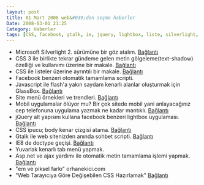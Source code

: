 ```yaml
---
layout: post
title: 01 Mart 2008 web&#039;den seçme haberler
Date: 2008-03-01 21:25
Category: Haberler
tags: [CSS, facebook, gtalk, ie, jquery, lightbox, liste, silverlight, text-shadow]
---
```


-   Microsoft Silverlight 2. sürümüne bir göz atalım. [Bağlantı][]
-   CSS 3 ile birlikte tekrar gündeme gelen metin gölgeleme(text-shadow)
    özelliği ve kullanımı üzerine bir makale. [Bağlantı][1]
-   CSS ile listeler üzerine ayrıntılı bir makale. [Bağlantı][2]
-   Facebook benzeri otomatik tamamlama scripti.
-   Javascript ile flash'a yakın saydam kenarlı alanlar oluşturmak için
    GlassBox. [Bağlantı][4]
-   Site menü örnekleri ve trendleri. [Bağlantı][5]
-   Mobil uygulamalar ölüyor mu? Bir çok sitede mobil yani anlayacağınız
    cep telefonuna uygulama yazmak ne kadar mantıklı. [Bağlantı][6]
-   jQuery alt yapısını kullana facebook benzeri lightbox uygulaması.
    [Bağlantı][7]
-   CSS ipucu; body kenar çizgisi atama. [Bağlantı][8]
-   Gtalk ile web sitenizden anında sohbet scripti. [Bağlantı][9]
-   IE8 de doctype geçişi. [Bağlantı][10]
-   Yuvarlak kenarlı tab menü yapmak. 
-   Asp.net ve ajax yardımı ile otomatik metin tamamlama işlemi yapmak.
    [Bağlantı][12]
-   "em ve piksel farkı" orhanekici.com
-   "Web Tarayıcıya Göre Değişebilen CSS Hazırlamak" [Bağlantı][14]


  [Bağlantı]: http://weblogs.asp.net/scottgu/archive/2008/02/22/first-look-at-silverlight-2.aspx
    "Silverlight 2. sürüm"
  [1]: https://dev.opera.com/articles/css-text-shadows-and-background-sizing/
    "metin gölgeleme"
  [2]: http://konstruktors.com/blog/design-suggetions/125-how-to-create-beautiful-and-elegant-html-lists-using-css/
    "CSS listeler"
  [4]: http://www.glassbox-js.com/#Home "glassbox"
  [5]: http://www.smashingmagazine.com/2008/02/26/navigation-menus-trends-and-examples/
    "menüler"
  [6]: http://mobileopportunity.blogspot.com/2008/02/mobile-applications-rip.html
    "cepte program"
  [7]: http://famspam.com/facebox "facebook lightbox örneği"
  [8]: http://css-tricks.com/css-trick-creating-a-body-border/
    "body elemanınna kenar çizgisi atama"
  [9]: http://googlesystem.blogspot.com/2008/02/chat-with-your-sites-visitors-using.html
    "gtalk web sitemde"
  [10]: http://www.456bereastreet.com/archive/200802/doctype_switching_for_ie_8/
    "ie 8"
  [12]: http://www.c-sharpcorner.com/UploadFile/raj1979/AutoComplete02142008113654AM/AutoComplete.aspx
    "otomatik tamamlama"
  [14]: http://www.hakkiceylan.com/web-tarayiciya-gore-degisebilen-css-hazirlamak/
    "css farklı tarayıcıta göre yaz"
